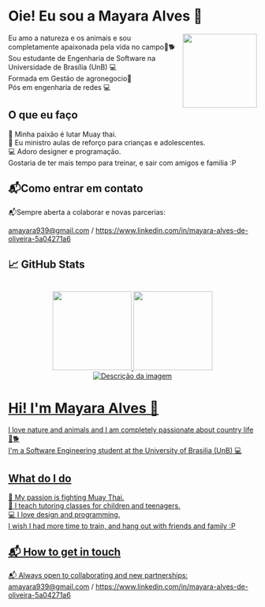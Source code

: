 # Oie! Eu sou a Mayara Alves 👋

<div>
  <img align="right" height="150" src="https://i.pinimg.com/originals/57/61/5b/57615b8c0092a66c1d4058b1692955cc.gif"/>
</div>

Eu amo a natureza e os animais e sou completamente apaixonada pela vida no campo🌱🐕<br /> 
Sou estudante de Engenharia de Software na Universidade de Brasília (UnB) 💻<br /> 
Formada em Gestão de agronegocio🌱<br /> 
Pós em engenharia de redes 💻 <br /> 


## O que eu faço

💓 Minha paixão é lutar Muay thai. <br /> 
🌱 Eu ministro aulas de reforço para crianças e adolescentes. <br /> 
💻 Adoro designer e programação. <br /> 
Gostaria de ter mais tempo para treinar, e sair com amigos e familia :P <br /> 


## 📬Como entrar em contato <br /> 
📬Sempre aberta a colaborar e novas parcerias: <br />  

amayara939@gmail.com / https://www.linkedin.com/in/mayara-alves-de-oliveira-5a04271a6

## 📈 GitHub Stats
<br>

<div align="center">
  <a href="https://github.com/Mayara-tech">
  <img height="160em" src="https://github-readme-stats.vercel.app/api?username=Mayara-tech&show_icons=true&theme=chartreuse-dark&include_all_commits=true&count_private=true&PAT_1"/>
  <img height="160em" src="https://github-readme-stats.vercel.app/api/top-langs/?username=Mayara-tech&layout=compact&langs_count=7&theme=chartreuse-dark"/>
</div>
  
<div align="center">
  <img src="https://user-images.githubusercontent.com/67807684/231025491-894c5a04-820c-4af9-b1d5-2f866c8b203d.png" alt="Descrição da imagem">
</div>

# Hi! I'm Mayara Alves 👋<br /> 

I love nature and animals and I am completely passionate about country life🌱🐕<br /> 
I'm a Software Engineering student at the University of Brasilia (UnB) 💻 <br /> 

## What do I do <br /> 

💓 My passion is fighting Muay Thai. <br /> 
🌱 I teach tutoring classes for children and teenagers. <br /> 
💻 I love design and programming. <br /> 
I wish I had more time to train, and hang out with friends and family :P <br /> 


## 📬 How to get in touch <br /> 
📬 Always open to collaborating and new partnerships: <br /> 
amayara939@gmail.com / https://www.linkedin.com/in/mayara-alves-de-oliveira-5a04271a6
